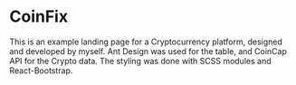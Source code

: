 # CoinFix

This is an example landing page for a Cryptocurrency platform, designed and developed by myself. Ant Design was used for the table, and CoinCap API for the Crypto data. The styling was done with SCSS modules and React-Bootstrap.
